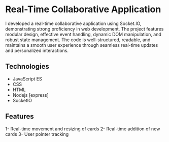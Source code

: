 # Real-Time Collaborative Application

I developed a real-time collaborative application using Socket.IO, demonstrating strong proficiency in web development. The project features modular design, effective event handling, dynamic DOM manipulation, and robust state management. The code is well-structured, readable, and maintains a smooth user experience through seamless real-time updates and personalized interactions.

## Technologies
- JavaScript ES
- CSS
- HTML
- Nodejs [express]
- SocketIO

## Features
1- Real-time movement and resizing of cards
2- Real-time addition of new cards
3- User pointer tracking


